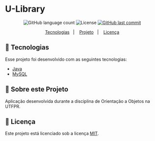 # U-Library

<p align="center">
  
  <img alt="GitHub language count" src="https://img.shields.io/github/languages/count/dpalmas/u_library?color=0000FF">

  <img alt="License" src="https://img.shields.io/github/license/dpalmas/u_library?color=0000FF&logo=MIT">
  
  <a href="https://github.com/dpalmas/proffy/commits/master">
    <img alt="GitHub last commit" src="https://img.shields.io/github/last-commit/dpalmas/u_library?color=0000FF">
  </a>
</p>

<p align="center">
  <a href="#rocket-tecnologias">Tecnologias</a>&nbsp;&nbsp;&nbsp;|&nbsp;&nbsp;&nbsp;
  <a href="#thinking-sobre-este-projeto">Projeto</a>&nbsp;&nbsp;&nbsp;|&nbsp;&nbsp;&nbsp;
  <a href="#memo-licença">Licença</a>
</p>

## :rocket: Tecnologias

Esse projeto foi desenvolvido com as seguintes tecnologias:

- [Java](https://www.java.com/en/)
- [MySQL](https://www.mysql.com/)

## :thinking: Sobre este Projeto
  
Aplicação desenvolvida durante a disciplina de Orientação a Objetos na UTFPR.

## :memo: Licença
Este projeto está licenciado sob a licença [MIT](./LICENSE).
